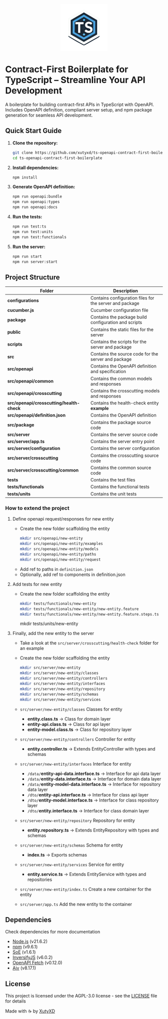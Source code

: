 <p align="center">
  <a href="https://github.com/xutyxd/ts-openapi-contract-first-boilerplate">
    <picture>
      <source srcset="./ts-contract-first-logo.png" width="150">
      <img alt="TS Contract First logo" src="./ts-contract-first-logo.png" width="150">
    </picture>
  </a>
</p>

# Contract-First Boilerplate for TypeScript – Streamline Your API Development

A boilerplate for building contract-first APIs in TypeScript with OpenAPI. Includes OpenAPI definition, compliant server setup, and npm package generation for seamless API development.


## Quick Start Guide

1. **Clone the repository:**
   ```bash
   git clone https://github.com/xutyxd/ts-openapi-contract-first-boilerplate
   cd ts-openapi-contract-first-boilerplate

2. **Install dependencies:**
   ```bash
   npm install
   ```

3. **Generate OpenAPI definition:**
   ```bash
   npm run openapi:bundle
   npm run openapi:types
   npm run openapi:docs
   ```

4. **Run the tests:**
   ```bash
   npm run test:ts
   npm run test:units
   npm run test:functionals
   ```

5. **Run the server:**
   ```bash
   npm run start
   npm run server:start
   ```

## Project Structure

| Folder | Description |
| ------ | ----------- |
| **configurations** | Contains configuration files for the server and package |
| **cucumber.js** | Cucumber configuration file |
| **package** | Contains the package build configuration and scripts |
| **public** | Contains the static files for the server |
| **scripts** | Contains the scripts for the server and package |
| **src** | Contains the source code for the server and package |
| **src/openapi** | Contains the OpenAPI definition and specification |
| **src/openapi/common** | Contains the common models and responses |
| **src/openapi/crosscutting** | Contains the crosscutting models and responses |
| **src/openapi/crosscutting/health-check** | Contains the health-check entity **example** |
| **src/openapi/definition.json** | Contains the OpenAPI definition |
| **src/package** | Contains the package source code |
| **src/server** | Contains the server source code |
| **src/server/app.ts** | Contains the server entry point |
| **src/server/configuration** | Contains the server configuration |
| **src/server/crosscutting** | Contains the crosscutting source code |
| **src/server/crosscutting/common** | Contains the common source code |
| **tests** | Contains the test files |
| **tests/functionals** | Contains the functional tests |
| **tests/units** | Contains the unit tests |

### How to extend the project

1. Define openapi request/responses for new entity
   - Create the new folder scaffolding the entity
       ```bash
       mkdir src/openapi/new-entity
       mkdir src/openapi/new-entity/examples
       mkdir src/openapi/new-entity/models
       mkdir src/openapi/new-entity/paths
       mkdir src/openapi/new-entity/request
       ```
    - Add ref to paths in `definition.json`
    - Optionally, add ref to components in definition.json

2. Add tests for new entity
    - Create the new folder scaffolding the entity
        ```bash
        mkdir tests/functionals/new-entity
        mkdir tests/functionals/new-entity/new-entity.feature
        mkdir tests/functionals/new-entity/new-entity.feature.steps.ts
        ```

        mkdir tests/units/new-entity

3. Finally, add the new entity to the server
    - Take a look at the `src/server/crosscutting/health-check` folder for an example
    - Create the new folder scaffolding the entity
        ```bash
        mkdir src/server/new-entity
        mkdir src/server/new-entity/classes
        mkdir src/server/new-entity/controllers
        mkdir src/server/new-entity/interfaces
        mkdir src/server/new-entity/repository
        mkdir src/server/new-entity/schemas
        mkdir src/server/new-entity/services
        ```

    - `src/server/new-entity/classes` Classes for entity
        - **entity.class.ts** -> Class for domain layer
        - **entity-api.class.ts** -> Class for api layer
        - **entity-model.class.ts** -> Class for repository layer
    - `src/server/new-entity/controllers` Controller for entity
        - **entity.controller.ts** -> Extends EntityController with types and schemas
    - `src/server/new-entity/interfaces` Interface for entity
        - `/data/`**entity-api-data.interface.ts** -> Interface for api data layer
        - `/data/`**entity-data.interface.ts** -> Interface for domain data layer
        - `/data/`**entity-model-data.interface.ts** -> Interface for repository data layer
        - `/dto/`**entity-api.interface.ts** -> Interface for class api layer
        - `/dto/`**entity-model.interface.ts** -> Interface for class repository layer
        - `/dto/`**entity.interface.ts** -> Interface for class domain layer
     - `src/server/new-entity/repository` Repository for entity
        - **entity.repository.ts** -> Extends EntityRepository with types and schemas
    - `src/server/new-entity/schemas` Schema for entity
        - **index.ts** -> Exports schemas
    - `src/server/new-entity/services` Service for entity
        - **entity.service.ts** -> Extends EntityService with types and repositories
    - `src/server/new-entity/index.ts` Create a new container for the entity
    - `src/server/app.ts` Add the new entity to the container

## Dependencies
Check dependencies for more documentation
- [Node.js](https://nodejs.org/en/) (v21.6.2)
- [npm](https://www.npmjs.com/) (v9.6.1)
- [SoE](https://github.com/xutyxd/server-over-express) (v1.6.1)
- [InversifyJS](https://github.com/inversify/InversifyJS) (v6.0.2)
- [OpenAPI Fetch](https://github.com/xutyxd/openapi-fetch) (v0.12.0)
- [Ajv](https://github.com/ajv-validator/ajv) (v8.17.1)

## License

This project is licensed under the AGPL-3.0 license - see the [LICENSE](LICENSE) file for details

<p align="left">
  Made with ☕ by
  <a href="https://github.com/xutyxd">
    XutyXD
  </a>
</p>